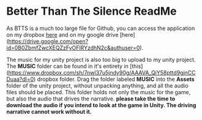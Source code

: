 # Better Than The Silence ReadMe

As BTTS is a much too large file for Github, you can access the application on my dropbox [here](https://www.dropbox.com/sh/j98q70fb780yz7q/AADn0WghGI_J0gVfyCAalL34a?dl=0) and on my google drive [here] (https://drive.google.com/open?id=0B0ZbmfZwcXEQZzFyOFlRYzdhN2c&authuser=0).

The music for my unity project is also too big to upload to my unity project. The **MUSIC** folder
can be found in it's entirety in [this] (https://www.dropbox.com/sh/7nwl37u5jndy90g/AAAVA_QiY58pttd9gjnCCDuaa?dl=0) dropbox folder. Drag the folder labeled **MUSIC** into the
**Assets** folder of the unity project, without unpacking anything, and all the audio files should be
placed. This folder holds not only the music for the game, but also the audio that drives the narrative. **please take the time
to download the audio if you intend to look at the game in Unity. The driving narrative cannot work without it.**

